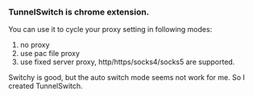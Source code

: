 ### TunnelSwitch is chrome extension.

You can use it to cycle your proxy setting in following modes:

1. no proxy
1. use pac file proxy
1. use fixed server proxy, http/https/socks4/socks5 are supported.

Switchy is good, but the auto switch mode seems not work for me.
So I created TunnelSwitch.
